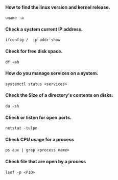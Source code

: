 #### How to find the linux version and kernel release.
`
uname -a
`
#### Check a system current IP address.
`
ifconfig / 
ip addr show
`
#### Check for free disk space.
`
df -ah
`
#### How do you manage services on a system.
`
systemctl status <services>
`
#### Check the Size of a directory's contents on disks.
`
du -sh
`
#### Check or listen for open ports.
`
netstat -tulpn
`
#### Check CPU usage for a process

`
ps aux | grep <process name>
`
#### Check file that are open by a process
`
lsof -p <PID>
`
